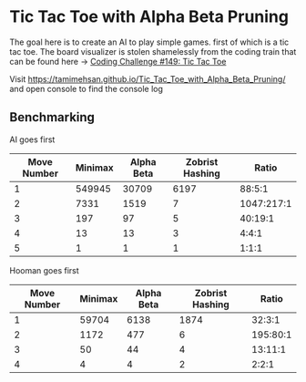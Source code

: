 # Tic Tac Toe with Alpha Beta Pruning

The goal here is to create an AI to play simple games. first of which is a tic tac toe. 
The board visualizer is stolen shamelessly from the coding train that can be found here -> [Coding Challenge #149: Tic Tac Toe](https://www.youtube.com/watch?v=GTWrWM1UsnA&t=0s)

Visit https://tamimehsan.github.io/Tic_Tac_Toe_with_Alpha_Beta_Pruning/ and open console to find the console log



## Benchmarking

AI goes first

| Move Number | Minimax | Alpha Beta | Zobrist Hashing | Ratio      |
| ----------- | ------- | ---------- | --------------- | ---------- |
| 1           | 549945  | 30709      | 6197            | 88:5:1     |
| 2           | 7331    | 1519       | 7               | 1047:217:1 |
| 3           | 197     | 97         | 5               | 40:19:1    |
| 4           | 13      | 13         | 3               | 4:4:1      |
| 5           | 1       | 1          | 1               | 1:1:1      |

Hooman goes first

| Move Number | Minimax | Alpha Beta | Zobrist Hashing | Ratio    |
| ----------- | ------- | ---------- | --------------- | -------- |
| 1           | 59704   | 6138       | 1874            | 32:3:1   |
| 2           | 1172    | 477        | 6               | 195:80:1 |
| 3           | 50      | 44         | 4               | 13:11:1  |
| 4           | 4       | 4          | 2               | 2:2:1    |

